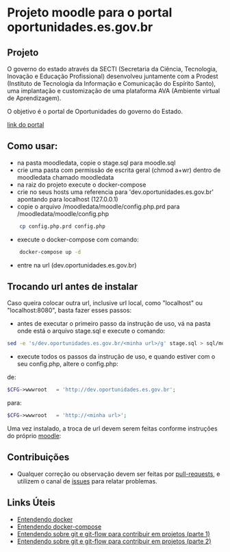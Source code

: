 # Projeto moodle para o portal oportunidades.es.gov.br 

## Projeto 
O governo do estado através da SECTI (Secretaria da Ciência, Tecnologia, Inovação e Educação Profissional) desenvolveu juntamente com a Prodest (Instituto de Tecnologia da Informação e Comunicação do Espírito Santo), uma implantação e customização de uma plataforma AVA (Ambiente virtual de Aprendizagem).

O objetivo é o portal de Oportunidades do governo do Estado.

[link do portal](http://online.oportunidades.es.gov.br/)

## Como usar:
- na pasta moodledata, copie o stage.sql para moodle.sql
- crie uma pasta com permissão de escrita geral (chmod a+wr) dentro de moodledata chamado moodledata
- na raiz do projeto execute o docker-compose
- crie no seus hosts uma referencia para 'dev.oportunidades.es.gov.br' apontando para localhost (127.0.0.1)
- copie o arquivo /moodledata/moodle/config.php.prd para /moodledata/moodle/config.php
```bash
	cp config.php.prd config.php
```
- execute o docker-compose com comando:
```bash
	docker-compose up -d
```
- entre na url (dev.oportunidades.es.gov.br)


## Trocando url antes de instalar

Caso queira colocar outra url, inclusive url local, como "localhost" ou 
"localhost:8080", basta fazer esses passos:

- antes de executar o primeiro passo da instrução de uso, vá na pasta onde está o arquivo stage.sql e execute o comando:
```bash
sed -e 's/dev.oportunidades.es.gov.br/<minha url>/g' stage.sql > sql/moodle.sql
```
- execute todos os passos da instrução de uso, e quando estiver com o seu config.php, altere o config.php:

de:

```php
$CFG->wwwroot   = 'http://dev.oportunidades.es.gov.br';
```
para:

```php
$CFG->wwwroot   = 'http://<minha url>';
```

Uma vez instalado, a troca de url devem serem feitas conforme instruções do próprio [moodle](https://docs.moodle.org/33/en/Moodle_migration):

## Contribuições

- Qualquer correção ou observação devem ser feitas por [pull-requests](https://blog.da2k.com.br/2015/02/04/git-e-github-do-clone-ao-pull-request/), e utilizem o canal de [issues](https://github.com/prodest/moodle-compose/issues) para relatar problemas.


## Links Úteis
- [Entendendo docker](http://www.mundodocker.com.br/o-que-e-docker/)
- [Entendendo docker-compose](http://www.mundodocker.com.br/docker-compose/)
- [Entendendo sobre git e git-flow para contribuir em projetos (parte 1)](https://medium.com/trainingcenter/git-da-necessidade-a-automa%C3%A7%C3%A3o-de-sua-release-parte-1-a9d697e8f9ee)
- [Entendendo sobre git e git-flow para contribuir em projetos (parte 2)](https://medium.com/trainingcenter/git-da-necessidade-a-automa%C3%A7%C3%A3o-de-sua-release-parte-2-410b95c6d7cf)